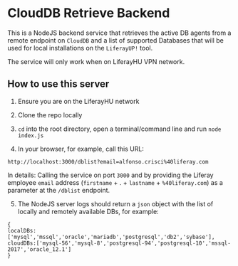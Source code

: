 # CloudDB Retrieve Backend
This is a NodeJS backend service that retrieves the active DB agents from a remote endpoint on `CloudDB` and a list of supported Databases that will be used for local installations on the `LiferayUP!` tool.

The service will only work when on LiferayHU VPN network.

## How to use this server
1) Ensure you are on the LiferayHU network
2) Clone the repo locally
3) `cd` into the root directory, open a terminal/command line and run `node index.js`

4) In your browser, for example, call this URL:

```
http://localhost:3000/dblist?email=alfonso.crisci%40liferay.com
```

In details: Calling the service on port `3000` and by providing the Liferay employee `email` address (`firstname` + . + `lastname` + `%40liferay.com`) as a parameter at the `/dblist` endpoint.


5) The NodeJS server logs should return a `json` object with the list of locally and remotely available DBs, for example:

```
{
localDBs:['mysql','mssql','oracle','mariadb','postgresql','db2','sybase'],
cloudDBs:['mysql-56','mysql-8','postgresql-94','postgresql-10','mssql-2017','oracle_12.1']
}
```
